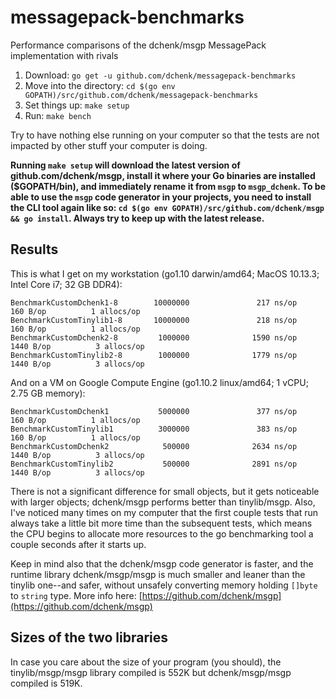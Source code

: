 # messagepack-benchmarks
Performance comparisons of the dchenk/msgp MessagePack implementation with rivals

1. Download: `go get -u github.com/dchenk/messagepack-benchmarks`
2. Move into the directory: `cd $(go env GOPATH)/src/github.com/dchenk/messagepack-benchmarks`
2. Set things up: `make setup`
4. Run: `make bench`

Try to have nothing else running on your computer so that the tests are not impacted by other stuff
your computer is doing.

**Running `make setup` will download the latest version of github.com/dchenk/msgp, install it where
your Go binaries are installed ($GOPATH/bin), and immediately rename it from `msgp` to `msgp_dchenk`.
To be able to use the `msgp` code generator in your projects, you need to install the CLI tool again
like so: `cd $(go env GOPATH)/src/github.com/dchenk/msgp && go install`. Always try to keep up with
the latest release.**

## Results
This is what I get on my workstation (go1.10 darwin/amd64; MacOS 10.13.3; Intel Core i7; 32 GB DDR4):
```
BenchmarkCustomDchenk1-8        10000000               217 ns/op             160 B/op          1 allocs/op
BenchmarkCustomTinylib1-8       10000000               218 ns/op             160 B/op          1 allocs/op
BenchmarkCustomDchenk2-8         1000000              1590 ns/op            1440 B/op          3 allocs/op
BenchmarkCustomTinylib2-8        1000000              1779 ns/op            1440 B/op          3 allocs/op
```
And on a VM on Google Compute Engine (go1.10.2 linux/amd64; 1 vCPU; 2.75 GB memory):
```
BenchmarkCustomDchenk1           5000000               377 ns/op             160 B/op          1 allocs/op
BenchmarkCustomTinylib1          3000000               383 ns/op             160 B/op          1 allocs/op
BenchmarkCustomDchenk2            500000              2634 ns/op            1440 B/op          3 allocs/op
BenchmarkCustomTinylib2           500000              2891 ns/op            1440 B/op          3 allocs/op
```
There is not a significant difference for small objects, but it gets noticeable with larger objects;
dchenk/msgp performs better than tinylib/msgp. Also, I've noticed many times on my computer that the
first couple tests that run always take a little bit more time than the subsequent tests, which means
the CPU begins to allocate more resources to the go benchmarking tool a couple seconds after it starts
up.

Keep in mind also that the dchenk/msgp code generator is faster, and the runtime library dchenk/msgp/msgp
is much smaller and leaner than the tinylib one--and safer, without unsafely converting memory holding
`[]byte` to `string` type. More info here: [https://github.com/dchenk/msgp](https://github.com/dchenk/msgp)

## Sizes of the two libraries
In case you care about the size of your program (you should), the tinylib/msgp/msgp library compiled is 552K but dchenk/msgp/msgp compiled is 519K.
